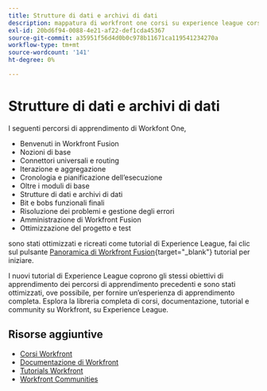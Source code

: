 ```yaml
---
title: Strutture di dati e archivi di dati
description: mappatura di workfront one corsi su experience league corsi
exl-id: 20bd6f94-0088-4e21-af22-def1cda45367
source-git-commit: a35951f56d4d0b0c978b11671ca119541234270a
workflow-type: tm+mt
source-wordcount: '141'
ht-degree: 0%

---
```


# Strutture di dati e archivi di dati

I seguenti percorsi di apprendimento di Workfont One,

* Benvenuti in Workfront Fusion
* Nozioni di base
* Connettori universali e routing
* Iterazione e aggregazione
* Cronologia e pianificazione dell’esecuzione
* Oltre i moduli di base
* Strutture di dati e archivi di dati
* Bit e bobs funzionali finali
* Risoluzione dei problemi e gestione degli errori
* Amministrazione di Workfront Fusion
* Ottimizzazione del progetto e test

sono stati ottimizzati e ricreati come tutorial di Experience League, fai clic sul pulsante [Panoramica di Workfront Fusion](https://experienceleague.adobe.com/docs/workfront-learn/tutorials-workfront/fusion/welcome-to-workfront-fusion/workfront-fusion-overview.html?lang=en){target="_blank"} tutorial per iniziare.

I nuovi tutorial di Experience League coprono gli stessi obiettivi di apprendimento dei percorsi di apprendimento precedenti e sono stati ottimizzati, ove possibile, per fornire un’esperienza di apprendimento completa.  Esplora la libreria completa di corsi, documentazione, tutorial e community su Workfront, su Experience League.

## Risorse aggiuntive

* [Corsi Workfront](https://experienceleague.adobe.com/?lang=en&amp;Solution=Workfront#courses)
* [Documentazione di Workfront](https://experienceleague.adobe.com/docs/workfront.html)
* [Tutorials Workfront](https://experienceleague.adobe.com/docs/workfront-learn/tutorials-workfront/home.html)
* [Workfront Communities](https://experienceleaguecommunities.adobe.com/t5/workfront/ct-p/workfront)
